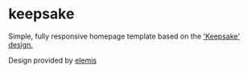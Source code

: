 # keepsake

Simple, fully responsive homepage template based on the ['Keepsake' design.](http://elemisfreebies.com/01/14/keepsake-free-homepage-psd/)

Design provided by [elemis](http://elemisfreebies.com)
